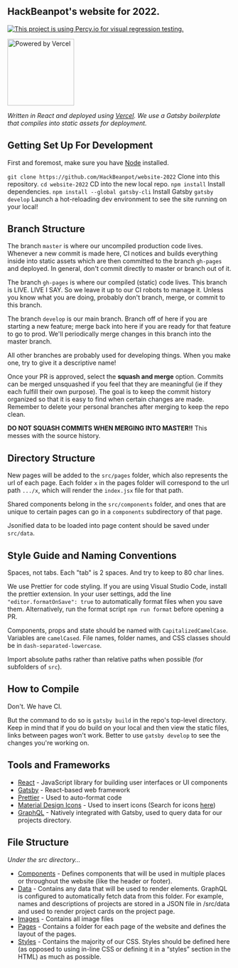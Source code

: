 ## HackBeanpot's website for 2022. 

[![This project is using Percy.io for visual regression testing.](https://percy.io/static/images/percy-badge.svg)](https://percy.io/54767375/Website-2022)

[<img src="./src/images/svg/powered-by-vercel.svg" alt="Powered by Vercel" width="150"/>](https://vercel.com/?utm_source=hackbeanpot&utm_campaign=oss)

_Written in React and deployed using [Vercel](https://vercel.com/?utm_source=hackbeanpot&utm_campaign=oss). We use a Gatsby boilerplate that compiles into static assets for deployment._

## Getting Set Up For Development

First and foremost, make sure you have [Node](https://nodejs.org) installed.

`git clone https://github.com/HackBeanpot/website-2022` Clone into this repository.
`cd website-2022` CD into the new local repo.
`npm install` Install dependencies.
`npm install --global gatsby-cli` Install Gatsby
`gatsby develop` Launch a hot-reloading dev environment to see the site running on your local!

## Branch Structure

The branch `master` is where our uncompiled production code lives. Whenever a new commit is made here, CI notices and builds everything inside into static assets which are then committed to the branch `gh-pages` and deployed. In general, don't commit directly to master or branch out of it.

The branch `gh-pages` is where our compiled (static) code lives. This branch is LIVE. LIVE I SAY. So we leave it up to our CI robots to manage it. Unless you know what you are doing, probably don't branch, merge, or commit to this branch.

The branch `develop` is our main branch. Branch off of here if you are starting a new feature; merge back into here if you are ready for that feature to go to prod. We'll periodically merge changes in this branch into the master branch.

All other branches are probably used for developing things. When you make one, try to give it a descriptive name!

Once your PR is approved, select the **squash and merge** option. Commits can be merged unsquashed if you feel that they are meaningful (ie if they each fulfill their own purpose). The goal is to keep the commit history organized so that it is easy to find when certain changes are made. Remember to delete your personal branches after merging to keep the repo clean.

**DO NOT SQUASH COMMITS WHEN MERGING INTO MASTER!!** This messes with the source history.

## Directory Structure

New pages will be added to the `src/pages` folder, which also represents the url of each page. Each folder `x` in the pages folder will correspond to the url path `.../x`, which will render the `index.jsx` file for that path.

Shared components belong in the `src/components` folder, and ones that are unique to certain pages can go in a `components` subdirectory of that page.

Jsonified data to be loaded into page content should be saved under `src/data`.

## Style Guide and Naming Conventions

Spaces, not tabs.
Each "tab" is 2 spaces.
And try to keep to 80 char lines.

We use Prettier for code styling. If you are using Visual Studio Code, install the prettier extension. In your user settings, add the line `"editor.formatOnSave": true` to automatically format files when you save them. Alternatively, run the format script `npm run format` before opening a PR.

Components, props and state should be named with `CapitalizedCamelCase`. Variables are `camelCased`. File names, folder names, and CSS classes should be in `dash-separated-lowercase`.

Import absolute paths rather than relative paths when possible (for subfolders of `src`).

## How to Compile

Don't. We have CI.

But the command to do so is `gatsby build` in the repo's top-level directory. Keep in mind that if you do build on your local and then view the static files, links between pages won't work. Better to use `gatsby develop` to see the changes you're working on.

## Tools and Frameworks

* [React](https://reactjs.org/docs/hello-world.html) - JavaScript library for building user interfaces or UI components
* [Gatsby](https://www.gatsbyjs.org/docs/building-with-components/) - React-based web framework
* [Prettier](https://prettier.io/) - Used to auto-format code 
* [Material Design Icons](https://github.com/levrik/mdi-react) - Used to insert icons (Search for icons [here](https://materialdesignicons.com/))
* [GraphQL](https://graphql.org/learn/) - Natively integrated with Gatsby, used to query data for our projects directory.

## File Structure
_Under the src directory…_

* [Components](https://github.com/HackBeanpot/website-2022/tree/master/src/components) - Defines components that will be used in multiple places or throughout the website (like the header or footer).
* [Data](https://github.com/HackBeanpot/website-2022/tree/master/src/data) - Contains any data that will be used to render elements. GraphQL is configured to automatically fetch data from this folder. For example, names and descriptions of projects are stored in a JSON file in /src/data and used to render project cards on the project page.
* [Images](https://github.com/HackBeanpot/website-2022/tree/master/src/images) - Contains all image files
* [Pages](https://github.com/HackBeanpot/website-2022/tree/master/src/pages) - Contains a folder for each page of the website and defines the layout of the pages.
* [Styles](https://github.com/HackBeanpot/website-2022/tree/master/src/styles) - Contains the majority of our CSS. Styles should be defined here (as opposed to using in-line CSS or defining it in a “styles” section in the HTML) as much as possible.
